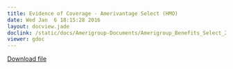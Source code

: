 ```yaml
---
title: Evidence of Coverage - Amerivantage Select (HMO)
date: Wed Jan  6 18:15:28 2016
layout: docview.jade
doclink: /static/docs/Amerigroup-Documents/Amerigroup_Benefits_Select_2016.pdf
viewer: gdoc
---
```


[Download file](/static/docs/Amerigroup-Documents/Amerigroup_Benefits_Select_2016.pdf)